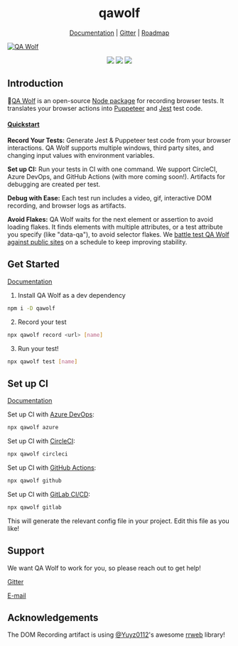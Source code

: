<h1 align="center">qawolf</h1>

<p align="center">
    <a href="https://docs.qawolf.com">Documentation</a> |
    <a href="https://gitter.im/qawolf/community">Gitter</a> |
    <a href="https://github.com/qawolf/qawolf/projects/4">Roadmap</a>
</p>

<a align="center" href="https://qawolf.com"><img src="https://storage.googleapis.com/docs.qawolf.com/home/record-small.gif" alt="QA Wolf"></a>

<p align="center">
  <a href="https://gitter.im/qawolf/community" alt="Gitter chat"><img src="https://badges.gitter.im/qawolf/gitter.png" /></a>
  <a href="https://github.com/qawolf/qawolf/actions?query=workflow%3A%22npm+test%22"><img src="https://github.com/qawolf/qawolf/workflows/npm%20test/badge.svg" /></a>
  <a href="https://github.com/qawolf/examples" alt="Examples"><img src="https://github.com/qawolf/examples/workflows/qawolf%20examples/badge.svg" /></a>
</p>

## Introduction

🐺[QA Wolf](https://www.qawolf.com/) is an open-source [Node package](https://www.npmjs.com/qawolf) for recording browser tests. It translates your browser actions into [Puppeteer](https://pptr.dev/) and [Jest](https://jestjs.io/) test code.

#### [Quickstart](https://www.qawolf.com/docs/your_first_test)

**Record Your Tests:** Generate Jest & Puppeteer test code from your browser interactions. QA Wolf supports multiple windows, third party sites, and changing input values with environment variables.

**Set up CI:** Run your tests in CI with one command. We support CircleCI, Azure DevOps, and GitHub Actions (with more coming soon!). Artifacts for debugging are created per test.

**Debug with Ease:** Each test run includes a video, gif, interactive DOM recording, and browser logs as artifacts.

**Avoid Flakes:** QA Wolf waits for the next element or assertion to avoid loading flakes. It finds elements with multiple attributes, or a test attribute you specify (like "data-qa"), to avoid selector flakes. We [battle test QA Wolf against public sites](https://github.com/qawolf/examples) on a schedule to keep improving stability.

## Get Started

[Documentation](https://www.qawolf.com/docs/your_first_test)

1. Install QA Wolf as a dev dependency

```bash
npm i -D qawolf
```

2. Record your test

```bash
npx qawolf record <url> [name]
```

3. Run your test!

```bash
npx qawolf test [name]
```

## Set up CI

[Documentation](https://www.qawolf.com/docs/set_up_ci)

Set up CI with [Azure DevOps](https://www.qawolf.com/docs/set_up_ci#azure-devops):

```bash
npx qawolf azure
```

Set up CI with [CircleCI](https://www.qawolf.com/docs/set_up_ci#circleci):

```bash
npx qawolf circleci
```

Set up CI with [GitHub Actions](https://www.qawolf.com/docs/set_up_ci#github-actions):

```bash
npx qawolf github
```

Set up CI with [GitLab CI/CD](https://docs.gitlab.com/ee/ci/README.html):

```bash
npx qawolf gitlab
```

This will generate the relevant config file in your project. Edit this file as you like!

## Support

We want QA Wolf to work for you, so please reach out to get help!

[Gitter](https://gitter.im/qawolf/community)

[E-mail](mailto:jon@qawolf.com)

## Acknowledgements

The DOM Recording artifact is using [@Yuyz0112](https://github.com/Yuyz0112)'s awesome [rrweb](https://github.com/rrweb-io/rrweb) library!
